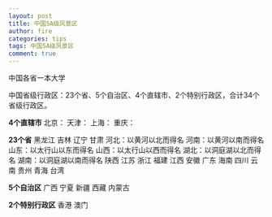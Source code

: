 ```yaml
---
layout: post
title: 中国5A级风景区
author: fire
categories: tips 
tags: 中国5A级风景区
comment: true
---
```


中国各省一本大学

中国省级行政区：23个省、5个自治区、4个直辖市、2个特别行政区，合计34个省级行政区。

**4个直辖市**
北京：
天津：
上海：
重庆：

**23个省**
黑龙江
吉林
辽宁
甘肃
河北：以黄河以北而得名
河南：以黄河以南而得名
山东：以太行山以东而得名
山西：以太行山以西而得名
湖北：以洞庭湖以北而得名
湖南：以洞庭湖以南而得名
陕西
江苏
浙江
福建
江西
安徽
广东
海南
四川
云南
贵州
青海
台湾

**5个自治区**
广西
宁夏
新疆
西藏
内蒙古

**2个特别行政区**
香港
澳门
